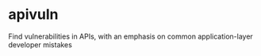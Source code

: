 # apivuln
Find vulnerabilities in APIs, with an emphasis on common application-layer developer mistakes

